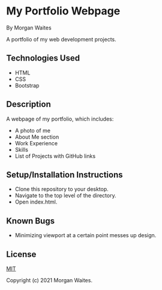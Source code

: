 # My Portfolio Webpage

By Morgan Waites

A portfolio of my web development projects.

## Technologies Used
* HTML
* CSS
* Bootstrap

## Description

A webpage of my portfolio, which includes:
* A photo of me
* About Me section
* Work Experience
* Skills
* List of Projects with GitHub links

## Setup/Installation Instructions
* Clone this repository to your desktop.
* Navigate to the top level of the directory.
* Open index.html.


## Known Bugs

* Minimizing viewport at a certain point messes up design.

## License

[MIT](https://opensource.org/licenses/MIT)

Copyright (c) 2021 Morgan Waites.

